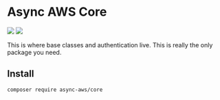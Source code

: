 # Async AWS Core

![](https://github.com/async-aws/core/workflows/Tests/badge.svg?branch=master)
![](https://github.com/async-aws/core/workflows/BC%20Check/badge.svg?branch=master)

This is where base classes and authentication live. This is really the only package
you need. 

## Install

```cli
composer require async-aws/core
```

